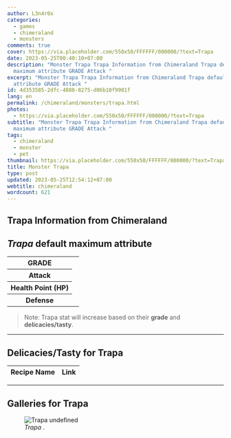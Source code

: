 ```yaml
---
author: L3n4r0x
categories:
  - games
  - chimeraland
  - monsters
comments: true
cover: https://via.placeholder.com/550x50/FFFFFF/000000/?text=Trapa
date: 2023-05-25T00:40:10+07:00
description: "Monster Trapa Trapa Information from Chimeraland Trapa default
  maximum attribute GRADE Attack "
excerpt: "Monster Trapa Trapa Information from Chimeraland Trapa default maximum
  attribute GRADE Attack "
id: 4d353585-2dfc-4888-8275-d06b10f9981f
lang: en
permalink: /chimeraland/monsters/trapa.html
photos:
  - https://via.placeholder.com/550x50/FFFFFF/000000/?text=Trapa
subtitle: "Monster Trapa Trapa Information from Chimeraland Trapa default
  maximum attribute GRADE Attack "
tags:
  - chimeraland
  - monster
  - pet
thumbnail: https://via.placeholder.com/550x50/FFFFFF/000000/?text=Trapa
title: Monster Trapa
type: post
updated: 2023-05-25T12:54:12+07:00
webtitle: chimeraland
wordcount: 621
---
```


<link
  rel="stylesheet"
  href="https://rawcdn.githack.com/dimaslanjaka/Web-Manajemen/870a349/css/bootstrap-5-3-0-alpha3-wrapper.css"
/>
<section id="bootstrap-wrapper">
  <div data-bs-theme="dark">
    <h2>Trapa Information from Chimeraland</h2>
    <h2 id="attribute"><i>Trapa</i> default maximum attribute</h2>
    <div class="row">
      <div class="col mb-2">
        <div class="card">
          <div class="card-body">
            <table>
              <tr>
                <th>GRADE</th>
                <td><br /></td>
              </tr>
              <tr>
                <th>Attack</th>
                <td></td>
              </tr>
              <tr>
                <th>Health Point (HP)</th>
                <td></td>
              </tr>
              <tr>
                <th>Defense</th>
                <td></td>
              </tr>
            </table>
          </div>
        </div>
      </div>
    </div>
    <blockquote class="bd-callout bd-callout-warning">
      Note: Trapa stat will increase based on their <b>grade</b> and
      <b>delicacies/tasty</b>.
    </blockquote>
    <hr />
    <h2 id="delicacies">Delicacies/Tasty for Trapa</h2>
    <div class="card">
      <div class="card-body">
        <div class="table-responsive">
          <table class="table table-striped">
            <thead>
              <tr>
                <th>Recipe Name</th>
                <th>Link</th>
              </tr>
            </thead>
            <tbody></tbody>
          </table>
        </div>
      </div>
    </div>
    <hr />
    <div id="gallery">
      <h2>Galleries for Trapa</h2>
      <div class="row">
        <div class="col-lg-6 col-12">
          <figure>
            <img
              src="https://www.webmanajemen.com/undefined"
              alt="Trapa undefined"
            />
            <figcaption style="word-wrap: break-word">
              <i>Trapa</i> .
            </figcaption>
          </figure>
        </div>
      </div>
    </div>
  </div>
</section>